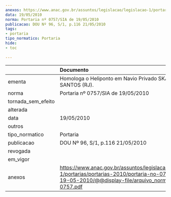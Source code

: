 ```yaml
---
anexos: https://www.anac.gov.br/assuntos/legislacao/legislacao-1/portarias/portarias-2010/portaria-no-0757-sia-de-19-05-2010/@@display-file/arquivo_norma/PA2010-0757.pdf
data: 19/05/2010
norma: Portaria nº 0757/SIA de 19/05/2010
publicacao: DOU Nº 96, S/1, p.116 21/05/2010
tags:
- portaria
tipo_normatico: Portaria
hide: 
- toc 
 
---
```


|                    | Documento                                                                                                                                                         |
|:-------------------|:------------------------------------------------------------------------------------------------------------------------------------------------------------------|
| ementa             | Homologa o Heliponto em Navio Privado SKANDI SANTOS (RJ).                                                                                                         |
| norma              | Portaria nº 0757/SIA de 19/05/2010                                                                                                                                |
| tornada_sem_efeito |                                                                                                                                                                   |
| alterada           |                                                                                                                                                                   |
| data               | 19/05/2010                                                                                                                                                        |
| outros             |                                                                                                                                                                   |
| tipo_normatico     | Portaria                                                                                                                                                          |
| publicacao         | DOU Nº 96, S/1, p.116 21/05/2010                                                                                                                                  |
| revogada           |                                                                                                                                                                   |
| em_vigor           |                                                                                                                                                                   |
| anexos             | https://www.anac.gov.br/assuntos/legislacao/legislacao-1/portarias/portarias-2010/portaria-no-0757-sia-de-19-05-2010/@@display-file/arquivo_norma/PA2010-0757.pdf |